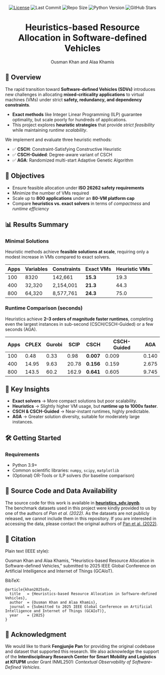 <div align="center">

[![License](https://img.shields.io/badge/License-MIT-yellow.svg)](https://github.com/ai4smlab/SDV-Resource-Allocation/blob/main/LICENSE)
![Last Commit](https://img.shields.io/github/last-commit/ai4smlab/SDV-Resource-Allocation)
![Repo Size](https://img.shields.io/github/repo-size/ai4smlab/SDV-Resource-Allocation)
![Python Version](https://img.shields.io/badge/python-3.8%2B-blue)
![GitHub Stars](https://img.shields.io/github/stars/ai4smlab/SDV-Resource-Allocation?style=social)

# Heuristics-based Resource Allocation in Software-defined Vehicles  

Ousman Khan and Alaa Khamis  

</div>  

## 📖 Overview  
The rapid transition toward **Software-defined Vehicles (SDVs)** introduces new challenges in allocating **mixed-criticality applications** to virtual machines (VMs) under strict **safety, redundancy, and dependency constraints**.  

- **Exact methods** like Integer Linear Programming (ILP) guarantee optimality, but scale poorly for hundreds of applications.  
- This project explores **heuristic strategies** that provide *strict feasibility* while maintaining *runtime scalability*.  

We implement and evaluate three heuristic methods:  
- ✅ **CSCH**: Constraint-Satisfying Constructive Heuristic  
- ✅ **CSCH-Guided**: Degree-aware variant of CSCH  
- ✅ **AGA**: Randomized multi-start Adaptive Genetic Algorithm  


## 🎯 Objectives  
- Ensure feasible allocation under **ISO 26262 safety requirements**  
- Minimize the number of VMs required  
- Scale up to **800 applications** under an **80-VM platform cap**  
- Compare **heuristics vs. exact solvers** in terms of *compactness* and *runtime efficiency*  


## 📊 Results Summary  

### Minimal Solutions  
Heuristic methods achieve **feasible solutions at scale**, requiring only a modest increase in VMs compared to exact solvers.  

| Apps | Variables | Constraints | Exact VMs | Heuristic VMs |
|------|-----------|-------------|-----------|---------------|
| 100  | 8320      | 142,661     | **15.3**  | 19.3          |
| 400  | 32,320    | 2,154,001   | **21.3**  | 44.3          |
| 800  | 64,320    | 8,577,761   | **24.3**  | 75.0          |


### Runtime Comparison (seconds)  
Heuristics achieve **2–3 orders of magnitude faster runtimes**, completing even the largest instances in sub-second (CSCH/CSCH-Guided) or a few seconds (AGA).  

| Apps | CPLEX | Gurobi | SCIP | CSCH | CSCH-Guided | AGA |
|------|-------|--------|------|------|-------------|-----|
| 100  | 0.48  | 0.33   | 0.98 | **0.007** | 0.009 | 0.140 |
| 400  | 14.95 | 9.63   | 20.78| **0.156** | 0.159 | 2.675 |
| 800  | 143.5 | 60.2   | 162.9| **0.641** | 0.605 | 9.745 |


## 🔑 Key Insights  
- **Exact solvers** → More compact solutions but poor scalability.  
- **Heuristics** → Slightly higher VM usage, but **runtime up to 1000x faster**.  
- **CSCH & CSCH-Guided** → Near-instant runtimes, highly predictable.  
- **AGA** → Greater solution diversity, suitable for moderately large instances.  


## 🛠️ Getting Started  

### Requirements  
- Python 3.9+  
- Common scientific libraries: `numpy`, `scipy`, `matplotlib`  
- (Optional) OR-Tools or ILP solvers (for baseline comparison)  

## 📂 Source Code and Data Availability  

The source code for this work is available in **[heuristics_sdv.ipynb](https://github.com/ai4smlab/SDV-Resource-Allocation/blob/main/heuristics_sdv.ipynb)**.  
The benchmark datasets used in this project were kindly provided to us by one of the authors of *Pan et al. (2022)*.  As the datasets are not publicly released, we cannot include them in this repository.  If you are interested in accessing the data, please contact the original authors of [Pan et al. (2022)](https://doi.org/10.1109/ITSC55140.2022.9922526).  


## 🔖 Citation

Plain text (IEEE style):

Ousman Khan and Alaa Khamis, "Heuristics-based Resource Allocation in Software-defined Vehicles," submitted to 2025 IEEE Global Conference on Artificial Intelligence and Internet of Things (GCAIoT).

BibTeX:
```
@article{khan2025sdv,
  title   = {Heuristics-based Resource Allocation in Software-defined Vehicles},
  author  = {Ousman Khan and Alaa Khamis},
  journal = {Submitted to 2025 IEEE Global Conference on Artificial Intelligence and Internet of Things (GCAIoT)},
  year    = {2025}
}
```

## 🙏 Acknowledgment  

We would like to thank **Fengjunjie Pan** for providing the original codebase and dataset that supported this research. We also acknowledge the support of the **Interdisciplinary Research Center for Smart Mobility and Logistics at KFUPM** under Grant INML2501: *Contextual Observability of Software-Defined Vehicles*.  
